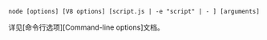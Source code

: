 
<!--introduced_in=v0.10.0-->
<!--type=misc-->

`node [options] [V8 options] [script.js | -e "script" | - ] [arguments]`

详见[命令行选项][Command-line options]文档。

